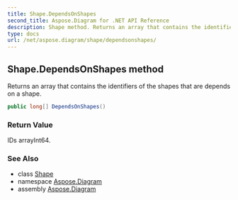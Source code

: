 ```yaml
---
title: Shape.DependsOnShapes
second_title: Aspose.Diagram for .NET API Reference
description: Shape method. Returns an array that contains the identifiers of the shapes that are depends on a shape
type: docs
url: /net/aspose.diagram/shape/dependsonshapes/
---
```

## Shape.DependsOnShapes method

Returns an array that contains the identifiers of the shapes that are depends on a shape.

```csharp
public long[] DependsOnShapes()
```

### Return Value

IDs arrayInt64.

### See Also

* class [Shape](../)
* namespace [Aspose.Diagram](../../shape/)
* assembly [Aspose.Diagram](../../../)


